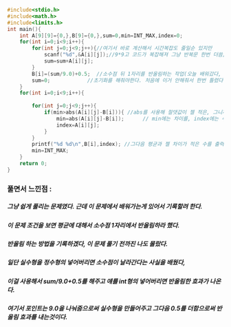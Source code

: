 ```cpp
#include<stdio.h>
#include<math.h>
#include<limits.h>
int main(){
	int A[9][9]={0,},B[9]={0,},sum=0,min=INT_MAX,index=0;
	for(int i=0;i<9;i++){
		for(int j=0;j<9;j++){//여기서 바로 계산해서 시간복잡도 줄일순 있지만
			scanf("%d",&A[i][j]);//9*9고 코드가 복잡해져 그냥 반복문 한번 더씀; 
            sum=sum+A[i][j];				
		}    				
		B[i]=(sum/9.0)+0.5;  //소수점 뒤 1자리를 반올림하는 작업(오늘 배워갔다, 굿굿)
		sum=0;            //초기화를 해줘야한다. 처음에 이거 안해줘서 한번 틀렸다.
	}
	for(int i=0;i<9;i++){
	
		for(int j=0;j<9;j++){
	    	if(min>abs(A[i][j]-B[i])){ //abs를 사용해 절댓값이 젤 적은, 그니까 차이가 젤 적은 수를 찾고
				min=abs(A[i][j]-B[i]);      // min에는 차이를, index에는 수를 넣어준다.
				index=A[i][j];
			}
		}
		printf("%d %d\n",B[i],index); //그다음 평균과 젤 차이가 적은 수를 출력
		min=INT_MAX;
	}
	return 0;
}
```
### 풀면서 느낀점 :
##### 그냥 쉽게 풀리는 문제였다. 근데 이 문제에서 배워가는게 있어서 기록할려 한다.
##### 이 문제 조건을 보면 평균에 대해서 소수점 1자리에서 반올림하라 했다.
##### 반올림 하는 방법을 기록하겠다, 이 문제 풀기 전까진 나도 몰랐다.
##### 일단 실수형을 정수형의 넣어버리면 소수점이 날라간다는 사실을 배웠다,
##### 이걸 사용해서 sum/9.0+0.5를 해주고 얘를 int형의 넣어버리면 반올림한 효과가 나온다.
##### 여기서 포인트는 9.0을 나눠줌으로써 실수형을 만들어주고 그다음 0.5를 더함으로써 반올림 효과를 내는것이다.

